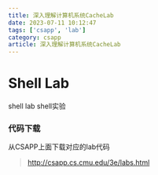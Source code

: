 ```yaml
---
title: 深入理解计算机系统CacheLab
date: 2023-07-11 10:12:47
tags: ['csapp', 'lab']
category: csapp
article: 深入理解计算机系统CacheLab
---
```


# Shell Lab

shell lab shell实验

### 代码下载

从CSAPP上面下载对应的lab代码
> http://csapp.cs.cmu.edu/3e/labs.html

### 